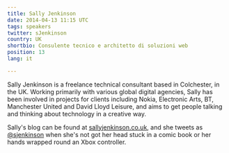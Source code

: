 ```yaml
---
title: Sally Jenkinson
date: 2014-04-13 11:15 UTC
tags: speakers
twitter: sJenkinson
country: UK
shortbio: Consulente tecnico e architetto di soluzioni web
position: 13
lang: it

---
```


Sally Jenkinson is a freelance technical consultant based in Colchester, in the UK. Working primarily with various global digital agencies, Sally has been involved in projects for clients including Nokia, Electronic Arts, BT, Manchester United and David Lloyd Leisure, and aims to get people talking and thinking about technology in a creative way.

Sally's blog can be found at [sallyjenkinson.co.uk](http://sallyjenkinson.co.uk), and she tweets as [@sjenkinson](http://twitter.com/sjenkinson) when she's not got her head stuck in a comic book or her hands wrapped round an Xbox controller.
